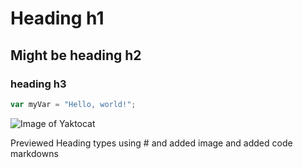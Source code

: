 # Heading h1
## Might be heading h2
### heading h3


``` javascript
var myVar = "Hello, world!";
```


![Image of Yaktocat](https://octodex.github.com/images/yaktocat.png)















Previewed Heading types using # and added image and added code markdowns
